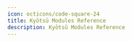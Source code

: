 ```yaml
---
icon: octicons/code-square-24
title: Kyōtsū Modules Reference
description: Kyōtsū Modules Reference
---
```


#
